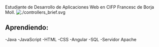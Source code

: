 Estudiante de Desarrollo de Aplicaciones Web en CIFP Francesc de Borja Moll.
![./controllers_brief.svg](https://www.codewars.com/users/serhikalamar/badges/small)

Aprendiendo:
--------------
-Java
-JavaScript
-HTML
-CSS
-Angular
-SQL
-Servidor Apache
